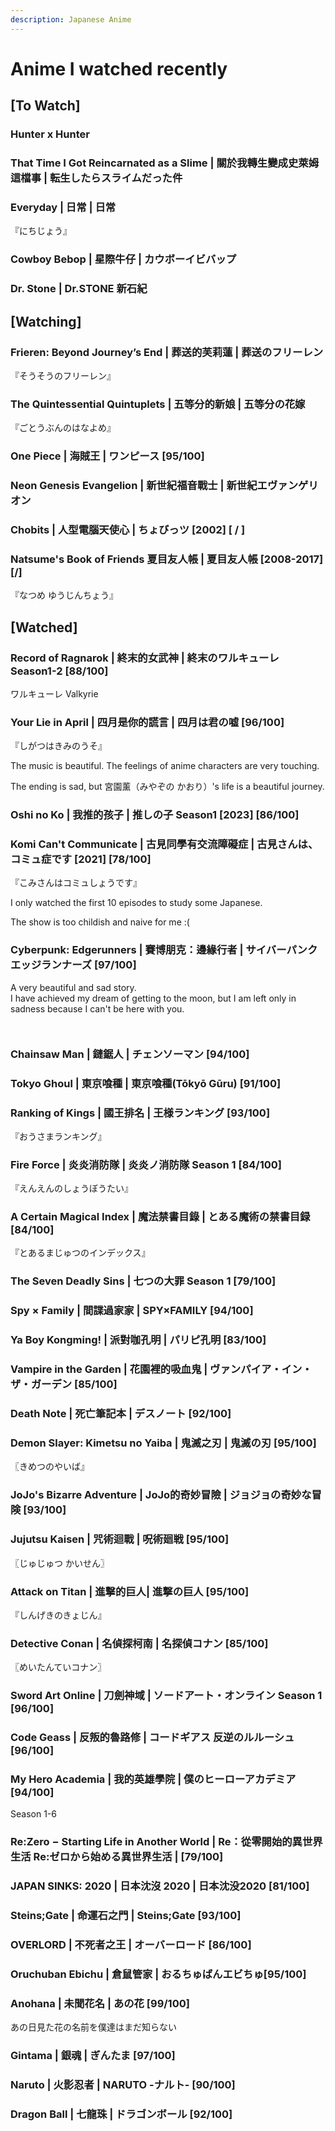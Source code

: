 ```yaml
---
description: Japanese Anime
---
```


# Anime I watched recently

## \[To Watch] <a href="#firstheading" id="firstheading"></a>

### Hunter x Hunter

### That Time I Got Reincarnated as a Slime | 關於我轉生變成史萊姆這檔事 | 転生したらスライムだった件

### Everyday | 日常 | 日常 <a href="#firstheading" id="firstheading"></a>

『にちじょう』

### Cowboy Bebop | 星際牛仔 | カウボーイビバップ

### Dr. Stone | Dr.STONE 新石紀&#x20;



## \[Watching]

### Frieren: Beyond Journey’s End | 葬送的芙莉蓮 | 葬送のフリーレン <a href="#firstheading" id="firstheading"></a>

『そうそうのフリーレン』

### The Quintessential Quintuplets | 五等分的新娘 | 五等分の花嫁&#x20;

『ごとうぶんのはなよめ』

### One Piece | **海賊王 |** ワンピース \[95/100]

### Neon Genesis Evangelion | 新世紀福音戰士 | 新世紀エヴァンゲリオン <a href="#firstheading" id="firstheading"></a>

### Chobits | 人型電腦天使心 | ちょびっツ \[2002] \[ / ]

### Natsume's Book of Friends 夏目友人帳 | 夏目友人帳 \[2008-2017] \[/] <a href="#firstheading" id="firstheading"></a>

『なつめ ゆうじんちょう』

## \[Watched]

### Record of Ragnarok | 終末的女武神 | 終末のワルキューレ Season1-2 \[88/100]

ワルキューレ Valkyrie

### Your Lie in April | 四月是你的謊言 | 四月は君の嘘 \[96/100]

『しがつはきみのうそ』

The music is beautiful. The feelings of anime characters are very touching.

The ending is sad, but 宮園薰（みやぞの かおり）'s life is a beautiful journey.

### Oshi no Ko | 我推的孩子 | 推しの子 Season1 \[2023] \[86/100]

### Komi Can't Communicate | 古見同學有交流障礙症 | 古見さんは、コミュ症です \[2021] \[78/100] <a href="#firstheading" id="firstheading"></a>

『こみさんはコミュしょうです』

I only watched the first 10 episodes to study some Japanese.

The show is too childish and naive for me :(

### Cyberpunk: Edgerunners | 賽博朋克：邊緣行者 | サイバーパンク エッジランナーズ \[97/100]

A very beautiful and sad story. \
I have achieved my dream of getting to the moon, but I am left only in sadness because I can't be here with you.

<figure><img src="../.gitbook/assets/image (5).png" alt=""><figcaption></figcaption></figure>

<figure><img src="../.gitbook/assets/image.png" alt=""><figcaption></figcaption></figure>

### Chainsaw Man | 鏈鋸人 | チェンソーマン \[94/100] <a href="#firstheading" id="firstheading"></a>

### Tokyo Ghoul | 東京喰種 | 東京喰種(Tōkyō Gūru) \[91/100]

### Ranking of Kings | 國王排名 | 王様ランキング \[93/100]

『おうさまランキング』

### Fire Force | 炎炎消防隊 | 炎炎ノ消防隊 Season 1 \[84/100]

『えんえんのしょうぼうたい』

### A Certain Magical Index | 魔法禁書目錄 | とある魔術の禁書目録 \[84/100] <a href="#firstheading" id="firstheading"></a>

『とあるまじゅつのインデックス』

### The Seven Deadly Sins | 七つの大罪 Season 1 \[79/100]

### Spy × Family | 間諜過家家 | SPY×FAMILY \[94/100] <a href="#firstheading" id="firstheading"></a>

### Ya Boy Kongming! | 派對咖孔明 | パリピ孔明 \[83/100] <a href="#firstheading" id="firstheading"></a>

### Vampire in the Garden | 花園裡的吸血鬼 | ヴァンパイア・イン・ザ・ガーデン \[85/100] <a href="#firstheading" id="firstheading"></a>

### Death Note | 死亡筆記本 | デスノート \[92/100]

### Demon Slayer: Kimetsu no Yaiba | 鬼滅之刃 | 鬼滅の刃 \[95/100]

〖きめつのやいば』

### JoJo's Bizarre Adventure | JoJo的奇妙冒險 | ジョジョの奇妙な冒険 \[93/100] <a href="#firstheading" id="firstheading"></a>

### Jujutsu Kaisen | 咒術迴戰 | 呪術廻戦 \[95/100]

〖じゅじゅつ かいせん〗

### Attack on Titan | 進擊的巨人| 進撃の巨人 \[95/100]&#x20;

『しんげきのきょじん』

### Detective Conan | 名偵探柯南 | 名探偵コナン \[85/100]&#x20;

〖めいたんていコナン〗

### Sword Art Online | 刀劍神域 | ソードアート・オンライン Season 1 \[96/100]

### Code Geass | 反叛的魯路修 | コードギアス 反逆のルルーシュ \[96/100]

### My Hero Academia | 我的英雄學院 | 僕のヒーローアカデミア \[94/100]

Season 1-6&#x20;

### Re:Zero − Starting Life in Another World | Re：從零開始的異世界生活 Re:ゼロから始める異世界生活 | \[79/100]

### JAPAN SINKS: 2020 | 日本沈沒 2020 | 日本沈没2020 \[81/100] <a href="#firstheading" id="firstheading"></a>

### Steins;Gate | 命運石之門 | Steins;Gate \[93/100] <a href="#firstheading" id="firstheading"></a>

### OVERLORD | 不死者之王 | オーバーロード \[86/100] <a href="#firstheading" id="firstheading"></a>

### Oruchuban Ebichu | 倉鼠管家 | おるちゅばんエビちゅ\[95/100]

### Anohana | 未聞花名 | あの花 \[99/100]

あの日見た花の名前を僕達はまだ知らない

### Gintama | 銀魂 | ぎんたま \[97/100]

### Naruto | 火影忍者 | NARUTO -ナルト- \[90/100]

### Dragon Ball | 七龍珠 | ドラゴンボール \[92/100] <a href="#firstheading" id="firstheading"></a>

